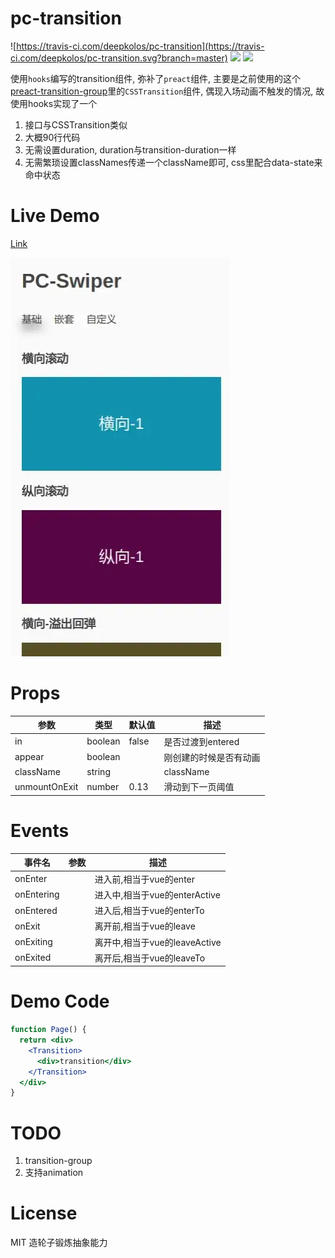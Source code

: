 # pc-transition

![https://travis-ci.com/deepkolos/pc-transition](https://travis-ci.com/deepkolos/pc-transition.svg?branch=master)
![](https://img.shields.io/npm/dt/pc-transition.svg)
![](https://img.shields.io/npm/v/pc-transition.svg)

使用`hooks`编写的transition组件, 弥补了`preact`组件, 主要是之前使用的这个[preact-transition-group](https://github.com/andrewiggins/preact-transition-group)里的`CSSTransition`组件, 偶现入场动画不触发的情况, 故使用hooks实现了一个

1. 接口与CSSTransition类似
2. 大概90行代码
3. 无需设置duration, duration与transition-duration一样
4. 无需繁琐设置classNames传递一个className即可, css里配合data-state来命中状态

# Live Demo

[Link](https://deepkolos.github.io/pc-transition/)

![demo](https://raw.githubusercontent.com/deepkolos/pc-transition/master/demo.webp)

# Props

| 参数          | 类型    | 默认值 | 描述                   |
| ------------- | ------- | ------ | ---------------------- |
| in            | boolean | false  | 是否过渡到entered      |
| appear        | boolean |        | 刚创建的时候是否有动画 |
| className     | string  |        | className              |
| unmountOnExit | number  | 0.13   | 滑动到下一页阈值       |


# Events

| 事件名     | 参数 | 描述                          |
| ---------- | ---- | ----------------------------- |
| onEnter    |      | 进入前,相当于vue的enter       |
| onEntering |      | 进入中,相当于vue的enterActive |
| onEntered  |      | 进入后,相当于vue的enterTo     |
| onExit     |      | 离开前,相当于vue的leave       |
| onExiting  |      | 离开中,相当于vue的leaveActive |
| onExited   |      | 离开后,相当于vue的leaveTo     |


# Demo Code

```jsx
function Page() {
  return <div>
    <Transition>
      <div>transition</div>
    </Transition>
  </div>
}
```

# TODO

1. transition-group
2. 支持animation

# License

MIT 造轮子锻炼抽象能力
